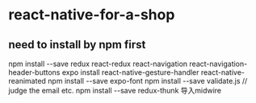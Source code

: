 # react-native-for-a-shop
## need to install by npm first 
npm install --save redux react-redux react-navigation react-navigation-header-buttons
expo install react-native-gesture-handler react-native-reanimated
npm install --save expo-font
npm install --save validate.js // judge the email etc.
npm install --save redux-thunk 导入midwire

